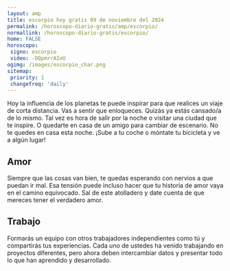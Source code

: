 ```yaml
---
layout: amp
title: escorpio hoy gratis 09 de noviembre del 2024 
permalink: /horoscopo-diario-gratis/amp/escorpio/
normallink: /horoscopo-diario-gratis/escorpio/
home: FALSE
horoscopo:
 signo: escorpio
 video: -DQpmrrAIeU
ogimg: /images/escorpio_char.png
sitemap:
 priority: 1
 changefreq: 'daily'
---
```



Hoy la influencia de los planetas te puede inspirar para que realices un viaje de corta distancia. Vas a sentir que enloqueces. Quizás ya estás cansado/a de lo mismo. Tal vez es hora de salir por la noche o visitar una ciudad que te inspire. O quedarte en casa de un amigo para cambiar de escenario. No te quedes en casa esta noche. ¡Sube a tu coche o móntate tu bicicleta y ve a algún lugar!

## Amor

Siempre que las cosas van bien, te quedas esperando con nervios a que puedan ir mal. Esa tensión puede incluso hacer que tu historia de amor vaya en el camino equivocado. Sal de este atolladero y date cuenta de que mereces tener el verdadero amor.

## Trabajo

Formarás un equipo con otros trabajadores independientes como tú y compartirás tus experiencias. Cada uno de ustedes ha venido trabajando en proyectos diferentes, pero ahora deben intercambiar datos y presentar todo lo que han aprendido y desarrollado.